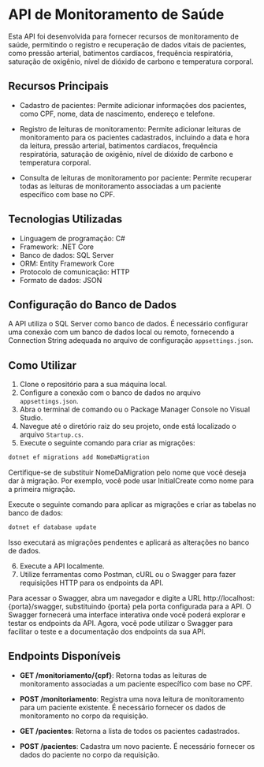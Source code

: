 # API de Monitoramento de Saúde

Esta API foi desenvolvida para fornecer recursos de monitoramento de saúde, permitindo o registro e recuperação de dados vitais de pacientes, como pressão arterial, batimentos cardíacos, frequência respiratória, saturação de oxigênio, nível de dióxido de carbono e temperatura corporal.

## Recursos Principais

- Cadastro de pacientes: Permite adicionar informações dos pacientes, como CPF, nome, data de nascimento, endereço e telefone.

- Registro de leituras de monitoramento: Permite adicionar leituras de monitoramento para os pacientes cadastrados, incluindo a data e hora da leitura, pressão arterial, batimentos cardíacos, frequência respiratória, saturação de oxigênio, nível de dióxido de carbono e temperatura corporal.

- Consulta de leituras de monitoramento por paciente: Permite recuperar todas as leituras de monitoramento associadas a um paciente específico com base no CPF.

## Tecnologias Utilizadas

- Linguagem de programação: C#
- Framework: .NET Core
- Banco de dados: SQL Server
- ORM: Entity Framework Core
- Protocolo de comunicação: HTTP
- Formato de dados: JSON

## Configuração do Banco de Dados

A API utiliza o SQL Server como banco de dados. É necessário configurar uma conexão com um banco de dados local ou remoto, fornecendo a Connection String adequada no arquivo de configuração `appsettings.json`.

## Como Utilizar

1. Clone o repositório para a sua máquina local.
2. Configure a conexão com o banco de dados no arquivo `appsettings.json`.
3. Abra o terminal de comando ou o Package Manager Console no Visual Studio.
4. Navegue até o diretório raiz do seu projeto, onde está localizado o arquivo `Startup.cs`.
5. Execute o seguinte comando para criar as migrações:
  ```bash
  dotnet ef migrations add NomeDaMigration
  ```
  Certifique-se de substituir NomeDaMigration pelo nome que você deseja dar à migração. Por exemplo, você pode usar InitialCreate como nome para a primeira migração.
  
  Execute o seguinte comando para aplicar as migrações e criar as tabelas no banco de dados:
  ```bash
  dotnet ef database update
  ```
  Isso executará as migrações pendentes e aplicará as alterações no banco de dados.

6. Execute a API localmente.
8. Utilize ferramentas como Postman, cURL ou o Swagger para fazer requisições HTTP para os endpoints da API.

Para acessar o Swagger, abra um navegador e digite a URL http://localhost:{porta}/swagger, substituindo {porta} pela porta configurada para a API. O Swagger fornecerá uma interface interativa onde você poderá explorar e testar os endpoints da API.
Agora, você pode utilizar o Swagger para facilitar o teste e a documentação dos endpoints da sua API.
## Endpoints Disponíveis

- **GET /monitoriamento/{cpf}**: Retorna todas as leituras de monitoramento associadas a um paciente específico com base no CPF.

- **POST /monitoriamento**: Registra uma nova leitura de monitoramento para um paciente existente. É necessário fornecer os dados de monitoramento no corpo da requisição.

- **GET /pacientes**: Retorna a lista de todos os pacientes cadastrados.

- **POST /pacientes**: Cadastra um novo paciente. É necessário fornecer os dados do paciente no corpo da requisição.


